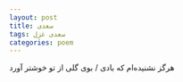 ```yaml
---
layout: post
title: سعدی
tags: سعدی غزل
categories: poem
---
```


هرگز نشنیده‌ام که بادی / بوی گلی از تو خوشتر آورد
